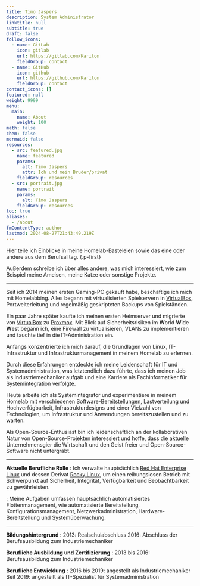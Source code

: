 ```yaml
---
title: Timo Jaspers
description: System Administrator
linktitle: null
subtitle: true
draft: false
follow_icons:
  - name: GitLab
    icon: gitlab
    url: https://gitlab.com/Kariton
    fieldGroup: contact
  - name: GitHub
    icon: github
    url: https://github.com/Kariton
    fieldGroup: contact
contact_icons: []
featured: null
weight: 9999
menu:
  main:
    name: About
    weight: 100
math: false
chem: false
mermaid: false
resources:
  - src: featured.jpg
    name: featured
    params:
      alt: Timo Jaspers
      attr: Ich und mein Bruder/privat
    fieldGroup: resources
  - src: portrait.jpg
    name: portrait
    params:
      alt: Timo Jaspers
    fieldGroup: resources
toc: true
aliases:
  - /about
fmContentType: author
lastmod: 2024-08-27T21:43:49.219Z
---
```


Hier teile ich Einblicke in meine Homelab-Basteleien sowie
das eine oder andere aus dem Berufsalltag.
{.p-first}
<!--more-->

Außerdem schreibe ich über alles andere, was mich interessiert,
wie zum Beispiel meine Ameisen, meine Katze oder sonstige Projekte.

---

Seit ich 2014 meinen ersten Gaming-PC gekauft habe, beschäftige ich mich mit Homelabbing.
Alles begann mit virtualisierten Spielservern in [VirtualBox](https://www.virtualbox.org), Portweiterleitung und regelmäßig geskripteten Backups von Spielständen.

Ein paar Jahre später kaufte ich meinen ersten Heimserver und migrierte von [VirtualBox](https://www.virtualbox.org) zu [Proxmox](https://www.proxmox.com/en/proxmox-virtual-environment/overview).
Mit Blick auf Sicherheitsrisiken im **W**orld **W**ide **W**est begann ich, eine Firewall zu virtualisieren, VLANs zu implementieren und tauchte tief in die IT-Administration ein.

Anfangs konzentrierte ich mich darauf, die Grundlagen von Linux, IT-Infrastruktur und Infrastrukturmanagement in meinem Homelab zu erlernen.

Durch diese Erfahrungen entdeckte ich meine Leidenschaft für IT und Systemadministration, was letztendlich dazu führte, dass ich meinen Job als Industriemechaniker aufgab und eine Karriere als Fachinformatiker für Systemintegration verfolgte.

Heute arbeite ich als Systemintegrator und experimentiere in meinem Homelab mit verschiedenen Software-Bereitstellungen, Lastverteilung und Hochverfügbarkeit, Infrastrukturdesigns und einer Vielzahl von Technologien, um Infrastruktur und Anwendungen bereitszustellen und zu warten.

Als Open-Source-Enthusiast bin ich leidenschaftlich an der kollaborativen Natur von Open-Source-Projekten interessiert und hoffe, dass die aktuelle Unternehmensgier die Wirtschaft und den Geist freier und Open-Source-Software nicht untergräbt.

---

**Aktuelle Berufliche Rolle**
: Ich verwalte hauptsächlich [Red Hat Enterprise Linux](https://www.redhat.com/de/technologies/linux-platforms/enterprise-linux) und dessen
 Derivat [Rocky Linux](https://rockylinux.org), um einen reibungslosen Betrieb mit Schwerpunkt auf Sicherheit, Integrität, Verfügbarkeit und Beobachtbarkeit zu gewährleisten.

: Meine Aufgaben umfassen hauptsächlich automatisiertes
  Flottenmanagement, wie automatisierte Bereitstellung,
  Konfigurationsmanagement, Netzwerkadministration,
  Hardware-Bereitstellung und Systemüberwachung.

---

**Bildungshintergrund**
: 2013: Realschulabschluss
  2016: Abschluss der Berufsausbildung zum Industriemechaniker

**Berufliche Ausbildung und Zertifizierung**
: 2013 bis 2016: Berufsausbildung zum Industriemechaniker

**Berufliche Entwicklung**
: 2016 bis 2019: angestellt als Industriemechaniker
  Seit 2019: angestellt als IT-Spezialist für Systemadministration
